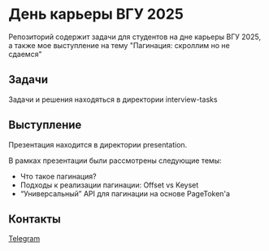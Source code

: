 # День карьеры ВГУ 2025

Репозиторий содержит задачи для студентов на дне карьеры ВГУ 2025, а также мое выступление на тему "Пагинация: скроллим
но не сдаемся"

## Задачи

Задачи и решения находяться в директории interview-tasks

## Выступление

Презентация находится в директории presentation.

В рамках презентации были рассмотрены следующие темы:

* Что такое пагинация?
* Подходы к реализации пагинации: Offset vs Keyset
* “Универсальный” API для пагинации на основе PageToken'а

## Контакты

[Telegram](https://t.me/quicklybly)
